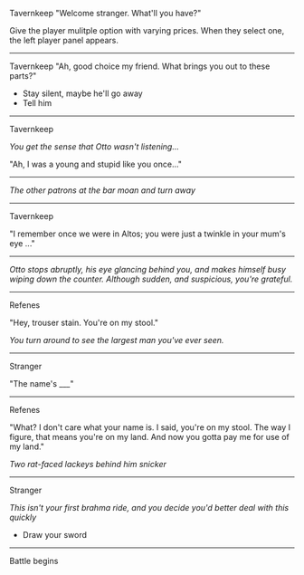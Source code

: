 
Tavernkeep
"Welcome stranger. What'll you have?"

Give the player mulitple option with varying prices. When they select one, the left player panel appears.

-----

Tavernkeep
"Ah, good choice my friend. What brings you out to these parts?"

- Stay silent, maybe he'll go away
- Tell him

-----

Tavernkeep

_You get the sense that Otto wasn't listening..._

"Ah, I was a young and stupid like you once..."

-----

_The other patrons at the bar moan and turn away_

-----

Tavernkeep

"I remember once we were in Altos; you were just a twinkle in your mum's eye ..."

-----

_Otto stops abruptly, his eye glancing behind you, and makes himself busy wiping down the counter. Although sudden, and suspicious, you're grateful._

-----

Refenes

"Hey, trouser stain. You're on my stool."

_You turn around to see the largest man you've ever seen._

-----

Stranger

"The name's ___"

-----

Refenes

"What? I don't care what your name is. I said, you're on my stool. The way I figure, that means you're on my land. And now you gotta pay me for use of my land."

_Two rat-faced lackeys behind him snicker_

----

Stranger

_This isn't your first brahma ride, and you decide you'd better deal with this quickly_

- Draw your sword

----

Battle begins